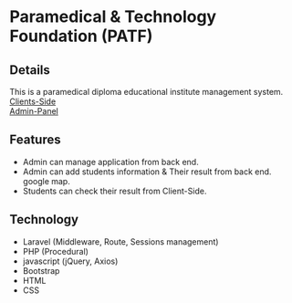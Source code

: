  

# Paramedical & Technology Foundation (PATF)

## Details
This is a paramedical diploma educational institute management system.  
[Clients-Side](https://www.patfbd.com/)<br>
[Admin-Panel](https://result.patfbd.com/)

## Features 
- Admin can manage application from back end.
- Admin can add students information & Their result from back end. google map. 
- Students can check their result from Client-Side.

## Technology

- Laravel (Middleware, Route, Sessions management) 
- PHP (Procedural)
- javascript (jQuery, Axios)
- Bootstrap
- HTML
- CSS

